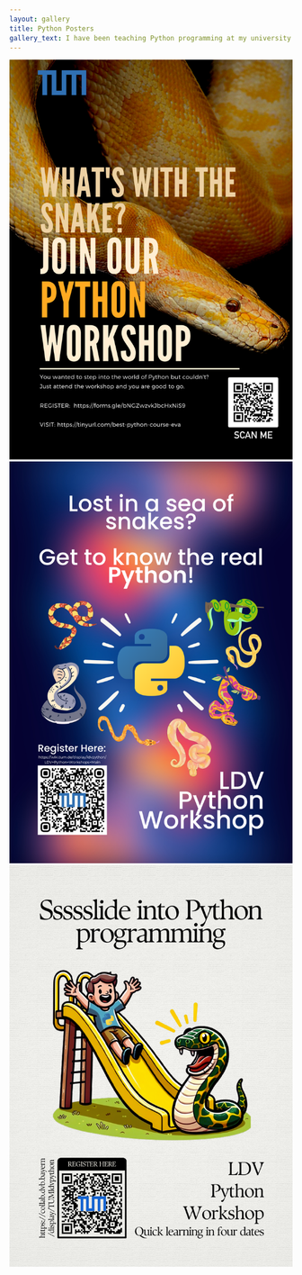 ```yaml
---
layout: gallery
title: Python Posters
gallery_text: I have been teaching Python programming at my university. Here you can find a selection of the posters I designed for our Python workshop.
---
```


<div class="gallery-item"><a href="\..\assets\img\python_poster_1.png" data-lightbox="python-poster-gallery" data-title="Python Workshop Poster - What's With the Snake?"><img src="\..\assets\img\python_poster_1.png" alt="Python Workshop Poster - What's With the Snake?"></a></div>

<div class="gallery-item"><a href="\..\assets\img\python_poster_2.png" data-lightbox="python-poster-gallery" data-title="Python Workshop Poster - Lost in a Sea of Snakes?"><img src="\..\assets\img\python_poster_2.png" alt="Python Workshop Poster - Lost in a Sea of Snakes?"></a></div>

<div class="gallery-item"><a href="\..\assets\img\python_poster_3.png" data-lightbox="python-poster-gallery" data-title="Python Workshop Poster - Ssssslide into Python Programming"><img src="\..\assets\img\python_poster_3.png" alt="Python Workshop Poster - Ssssslide into Python Programming"></a></div>
